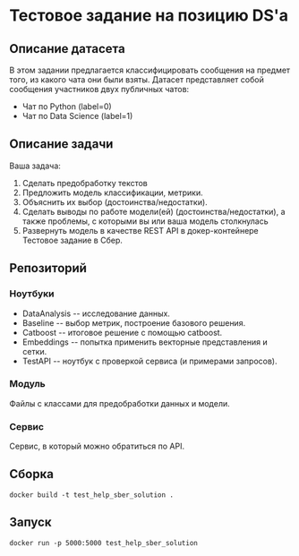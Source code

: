 # Тестовое задание на позицию DS'а

## Описание датасета

В этом задании предлагается классифицировать сообщения на предмет того,
из какого чата они были взяты. Датасет представляет собой сообщения
участников двух публичных чатов:
* Чат по Python (label=0)
* Чат по Data Science (label=1)

## Описание задачи

Ваша задача:
1. Сделать предобработку текстов
2. Предложить модель классификации, метрики.
3. Объяснить их выбор (достоинства/недостатки). 
4. Сделать выводы по работе модели(ей) (достоинства/недостатки),
а также проблемы, с которыми вы или ваша модель столкнулась
5. Развернуть модель в качестве REST API в докер-контейнере
Тестовое задание в Сбер.


## Репозиторий

### Ноутбуки
* DataAnalysis -- исследование данных.
* Baseline -- выбор метрик, построение базового решения.
* Catboost -- итоговое решение с помощью catboost.
* Embeddings -- попытка применить векторные представления и сетки.
* TestAPI -- ноутбук с проверкой сервиса (и примерами запросов).

### Модуль
Файлы с классами для предобработки данных и модели.

### Сервис
Сервис, в который можно обратиться по API.


## Сборка

```docker build -t test_help_sber_solution .```

## Запуск

```docker run -p 5000:5000 test_help_sber_solution```
